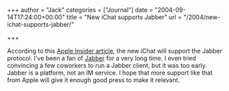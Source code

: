+++
author = "Jack"
categories = ["Journal"]
date = "2004-09-14T17:24:00+00:00"
title = "New iChat supports Jabber"
url = "/2004/new-ichat-supports-jabber/"

+++

According to this [Apple Insider article][1], the new iChat will support the Jabber protocol. I've been a fan of [Jabber][2] for a very long time. I even tried convincing a few coworkers to run a Jabber client, but it was too early. Jabber is a platform, not an IM service. I hope that more support like that from Apple will give it enough good press to make it relevant.

 [1]: http://www.appleinsider.com/article.php?id=649
 [2]: http://www.jabber.org/